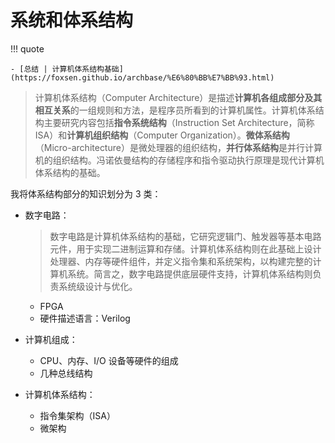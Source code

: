 # 系统和体系结构

!!! quote

    - [总结 | 计算机体系结构基础](https://foxsen.github.io/archbase/%E6%80%BB%E7%BB%93.html)

> 计算机体系结构（Computer Architecture）是描述**计算机各组成部分及其相互关系**的一组规则和方法，是程序员所看到的计算机属性。计算机体系结构主要研究内容包括**指令系统结构**（Instruction Set Architecture，简称 ISA）和**计算机组织结构**（Computer Organization）。**微体系结构**（Micro-architecture）是微处理器的组织结构，**并行体系结构**是并行计算机的组织结构。冯诺依曼结构的存储程序和指令驱动执行原理是现代计算机体系结构的基础。

我将体系结构部分的知识划分为 3 类：

- 数字电路：

    > 数字电路是计算机体系结构的基础，它研究逻辑门、触发器等基本电路元件，用于实现二进制运算和存储。计算机体系结构则在此基础上设计处理器、内存等硬件组件，并定义指令集和系统架构，以构建完整的计算机系统。简言之，数字电路提供底层硬件支持，计算机体系结构则负责系统级设计与优化。

    - FPGA
    - 硬件描述语言：Verilog

- 计算机组成：
    - CPU、内存、I/O 设备等硬件的组成
    - 几种总线结构
- 计算机体系结构：
    - 指令集架构（ISA）
    - 微架构
